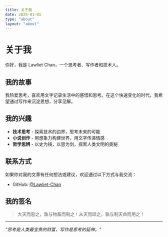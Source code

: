 ```yaml
---
title: 关于我
date: 2024-01-01
type: "about"
layout: "about"
---
```


# 关于我

你好，我是 Lawliet Chan，一个思考者、写作者和技术人。

## 我的故事

我热爱思考，喜欢用文字记录生活中的感悟和思考。在这个快速变化的时代，我希望通过写作来沉淀思想，分享见解。

## 我的兴趣

- **技术思考** - 探索技术的边界，思考未来的可能
- **小说创作** - 用想象力构建世界，用文字传递情感  
- **哲学思辨** - 以史为镜，以思为剑，探索人类文明的奥秘

## 联系方式

如果你对我的文章有任何想法或建议，欢迎通过以下方式与我交流：

- GitHub: [@Lawliet-Chan](https://github.com/Lawliet-Chan)

## 我的签名

> 大天而思之，孰与物畜而制之！从天而颂之，孰与制天命而用之！

---

*"思考是人类最宝贵的财富，写作是思考的延伸。"*
